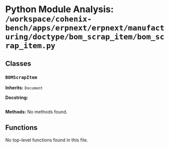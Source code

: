 # Python Module Analysis: `/workspace/cohenix-bench/apps/erpnext/erpnext/manufacturing/doctype/bom_scrap_item/bom_scrap_item.py`

## Classes

### `BOMScrapItem`
**Inherits:** `Document`


**Docstring:**
```

```

**Methods:**
No methods found.




## Functions

No top-level functions found in this file.
